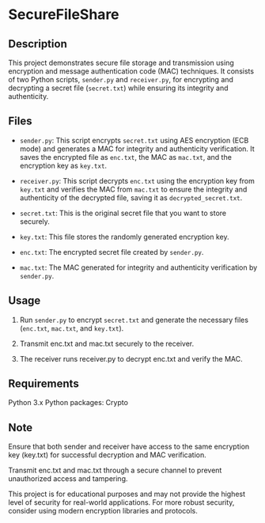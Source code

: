 # SecureFileShare

## Description

This project demonstrates secure file storage and transmission using encryption and message authentication code (MAC) techniques. It consists of two Python scripts, `sender.py` and `receiver.py`, for encrypting and decrypting a secret file (`secret.txt`) while ensuring its integrity and authenticity.

## Files

- `sender.py`: This script encrypts `secret.txt` using AES encryption (ECB mode) and generates a MAC for integrity and authenticity verification. It saves the encrypted file as `enc.txt`, the MAC as `mac.txt`, and the encryption key as `key.txt`.

- `receiver.py`: This script decrypts `enc.txt` using the encryption key from `key.txt` and verifies the MAC from `mac.txt` to ensure the integrity and authenticity of the decrypted file, saving it as `decrypted_secret.txt`.

- `secret.txt`: This is the original secret file that you want to store securely.

- `key.txt`: This file stores the randomly generated encryption key.

- `enc.txt`: The encrypted secret file created by `sender.py`.

- `mac.txt`: The MAC generated for integrity and authenticity verification by `sender.py`.

## Usage

1. Run `sender.py` to encrypt `secret.txt` and generate the necessary files (`enc.txt`, `mac.txt`, and `key.txt`).

2. Transmit enc.txt and mac.txt securely to the receiver.

3. The receiver runs receiver.py to decrypt enc.txt and verify the MAC.

## Requirements

Python 3.x
Python packages: Crypto

## Note

Ensure that both sender and receiver have access to the same encryption key (key.txt) for successful decryption and MAC verification.

Transmit enc.txt and mac.txt through a secure channel to prevent unauthorized access and tampering.

This project is for educational purposes and may not provide the highest level of security for real-world applications. For more robust security, consider using modern encryption libraries and protocols.
